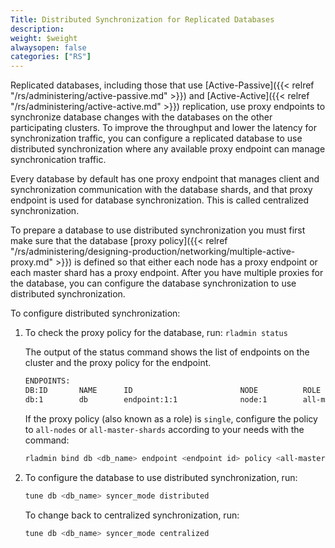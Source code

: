 ```yaml
---
Title: Distributed Synchronization for Replicated Databases
description:
weight: $weight
alwaysopen: false
categories: ["RS"]
---
```

Replicated databases, including those that use [Active-Passive]({{< relref "/rs/administering/active-passive.md" >}}) and [Active-Active]({{< relref "/rs/administering/active-active.md" >}}) replication,
use proxy endpoints to synchronize database changes with the databases on the other participating clusters.
To improve the throughput and lower the latency for synchronization traffic,
you can configure a replicated database to use distributed synchronization where any available proxy endpoint can manage synchronication traffic.

Every database by default has one proxy endpoint that manages client and synchronization communication with the database shards,
and that proxy endpoint is used for database synchronization.
This is called centralized synchronization.

To prepare a database to use distributed synchronization you must first make sure that the database [proxy policy]({{< relref "/rs/administering/designing-production/networking/multiple-active-proxy.md" >}})
is defined so that either each node has a proxy endpoint or each master shard has a proxy endpoint.
After you have multiple proxies for the database,
you can configure the database synchronization to use distributed synchronization.

To configure distributed synchronization:

1. To check the proxy policy for the database, run: `rladmin status`

    The output of the status command shows the list of endpoints on the cluster and the proxy policy for the endpoint.

    ```sh
    ENDPOINTS:
    DB:ID       NAME      ID                        NODE          ROLE                                SSL
    db:1        db        endpoint:1:1              node:1        all-master-shards                   No
    ```

    If the proxy policy (also known as a role) is `single`, configure the policy to `all-nodes` or `all-master-shards` according to your needs with the command:

    ```sh
    rladmin bind db <db_name> endpoint <endpoint id> policy <all-master-shards|all-nodes>
    ```

1. To configure the database to use distributed synchronization, run:

    ```sh
    tune db <db_name> syncer_mode distributed
    ```

    To change back to centralized synchronization, run:

    ```sh
    tune db <db_name> syncer_mode centralized
    ```
